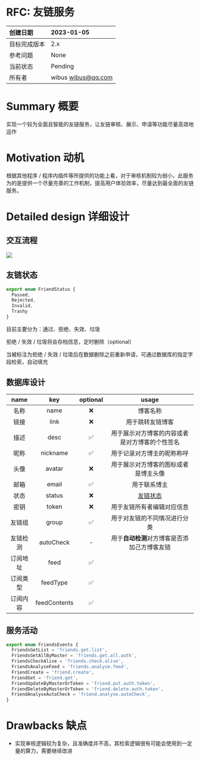 # RFC: 友链服务

| 创建日期     | 2023-01-05           |
| :----------- | :------------------- |
| 目标完成版本 | 2.x                  |
| 参考问题     | None                 |
| 当前状态     | Pending              |
| 所有者       | wibus <wibus@qq.com> |

# Summary 概要

实现一个较为全面且智能的友链服务，让友链审核、展示、申请等功能尽量高效地运作

# Motivation 动机

  根据其他程序 / 程序内插件等所提供的功能上看，对于审核机制较为弱小，此服务为的是提供一个尽量完善的工作机制，提高用户体验效率，尽量达到最全面的友链服务。

# Detailed design 详细设计

## 交互流程

![](https://user-images.githubusercontent.com/62133302/210674345-cfe4a12f-4bff-43f6-9518-1db33cb1f24f.jpg)

## 友链状态

```ts
export enum FriendStatus {
  Passed,
  Rejected,
  Invalid,
  Trashy
}
```

目前主要分为：通过、拒绝、失效、垃圾

拒绝 / 失效 / 垃圾将会存档信息，定时删除（optional）

当被标注为拒绝 / 失效 / 垃圾后在数据删除之前重新申请，可通过数据库的指定字段检索，自动填充

## 数据库设计

|   name   |     key      | optional |                     usage                      |
| :------: | :----------: | :------: | :--------------------------------------------: |
|   名称   |     name     |    ❌     |                    博客名称                    |
|   链接   |     link     |    ❌     |                用于跳转友链博客                |
|   描述   |     desc     |    ✅     | 用于展示对方博客的内容或者是对方博客的个性签名 |
|   昵称   |   nickname   |    ✅     |           用于记录对方博主的昵称称呼           |
|   头像   |    avatar    |    ❌     |      用于展示对方博客的图标或者是博主头像      |
|   邮箱   |    email     |    ✅     |                  用于联系博主                  |
|   状态   |    status    |    ❌     |             [友链状态](#友链状态)              |
|   密钥   |    token    |    ❌     |             用于友链所有者编辑对应信息              |
|  友链组  |    group     |    ✅     |          用于对友链的不同情况进行分类          |
| 友链检测 |  autoCheck   |    -     |  用于**自动检测**对方博客是否添加己方博客友链  |
| 订阅地址 |     feed     |    ✅     |                                                |
| 订阅类型 |   feedType   |    ✅     |                                                |
| 订阅内容 | feedContents |    ✅     |                                                |

## 服务活动

```ts
export enum FriendsEvents {
  FriendsGetList = 'friends.get.list',
  FriendsGetAllByMaster = 'friends.get.all.auth',
  FriendsCheckAlive = 'friends.check.alive',
  FriendsAnalyseFeed = 'friends.analyse.feed',
  FriendCreate = 'friend.create',
  FriendGet = 'friend.get',
  FriendUpdateByMasterOrToken = 'friend.put.auth.token',
  FriendDeleteByMasterOrToken = 'friend.delete.auth.token',
  FriendAnalyseAutoCheck = 'friend.analyse.autoCheck',
}
```



# Drawbacks 缺点

- 实现审核逻辑较为复杂，且准确度并不高，其检索逻辑很有可能会使用到一定量的算力，需要继续改进
